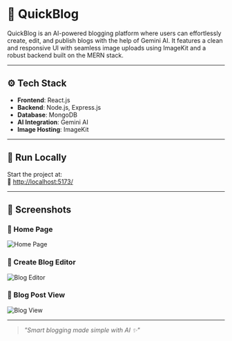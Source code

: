# 📝 QuickBlog

QuickBlog is an AI-powered blogging platform where users can effortlessly create, edit, and publish blogs with the help of Gemini AI. It features a clean and responsive UI with seamless image uploads using ImageKit and a robust backend built on the MERN stack.

---

## ⚙️ Tech Stack

- **Frontend**: React.js  
- **Backend**: Node.js, Express.js  
- **Database**: MongoDB  
- **AI Integration**: Gemini AI  
- **Image Hosting**: ImageKit  

---

## 🚀 Run Locally

Start the project at:  
🔗 [http://localhost:5173/](http://localhost:5173/)

---

## 📸 Screenshots

### 🔹 Home Page  
![Home Page](https://github.com/aditi10113/quickblog/blob/main/screenshots/home.png)

### 🔹 Create Blog Editor  
![Blog Editor](https://github.com/aditi10113/quickblog/blob/main/screenshots/editor.png)

### 🔹 Blog Post View  
![Blog View](https://github.com/aditi10113/quickblog/blob/main/screenshots/blog.png)

---

> *"Smart blogging made simple with AI ✨"*
